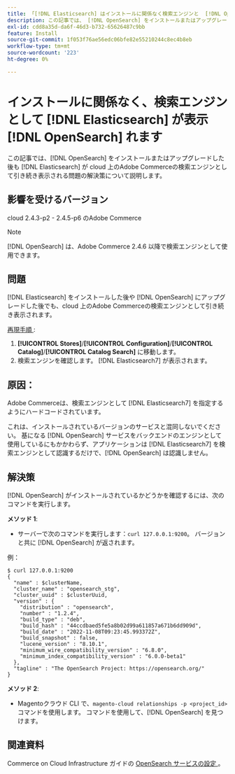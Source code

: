 ```yaml
---
title: 「[!DNL Elasticsearch] はインストールに関係なく検索エンジンと  [!DNL OpenSearch]  て表示されます」
description: この記事では、 [!DNL OpenSearch] をインストールまたはアップグレードした後も  [!DNL Elasticsearch] cloud 上のAdobe Commerceの検索エンジンとして引き続き表示される問題の解決策を説明します。
exl-id: cdd8a35d-da6f-46d3-b732-65626487c9bb
feature: Install
source-git-commit: 1f053f76ae56edc06bfe82e55210244c8ec4b8eb
workflow-type: tm+mt
source-wordcount: '223'
ht-degree: 0%

---
```


# インストールに関係なく、検索エンジンとして [!DNL Elasticsearch] が表示 [!DNL OpenSearch] れます

この記事では、[!DNL OpenSearch] をインストールまたはアップグレードした後も [!DNL Elasticsearch] が cloud 上のAdobe Commerceの検索エンジンとして引き続き表示される問題の解決策について説明します。

## 影響を受けるバージョン

cloud 2.4.3-p2 - 2.4.5-p6 のAdobe Commerce

>[!NOTE]
>
>[!DNL OpenSearch] は、Adobe Commerce 2.4.6 以降で検索エンジンとして使用できます。

## 問題

[!DNL Elasticsearch] をインストールした後や [!DNL OpenSearch] にアップグレードした後でも、cloud 上のAdobe Commerceの検索エンジンとして引き続き表示されます。

<u> 再現手順 </u>:

1. **[!UICONTROL Stores]**/**[!UICONTROL Configuration]**/**[!UICONTROL Catalog]**/**[!UICONTROL Catalog Search]** に移動します。
1. 検索エンジンを確認します。 [!DNL Elasticsearch7] が表示されます。

## 原因：

Adobe Commerceは、検索エンジンとして [!DNL Elasticsearch7] を指定するようにハードコードされています。

これは、インストールされているバージョンのサービスと混同しないでください。 基になる [!DNL OpenSearch] サービスをバックエンドのエンジンとして使用しているにもかかわらず、アプリケーションは [!DNL Elasticsearch7] を検索エンジンとして認識するだけで、[!DNL OpenSearch] は認識しません。

## 解決策

[!DNL OpenSearch] がインストールされているかどうかを確認するには、次のコマンドを実行します。

**メソッド 1**:

* サーバーで次のコマンドを実行します：`curl 127.0.0.1:9200`。 バージョンと共に [!DNL OpenSearch] が返されます。

例：

```
$ curl 127.0.0.1:9200
{
  "name" : $clusterName,
  "cluster_name" : "opensearch_stg",
  "cluster_uuid" : $clusterUuid,
  "version" : {
    "distribution" : "opensearch",
    "number" : "1.2.4",
    "build_type" : "deb",
    "build_hash" : "44ccdbaed5fe5a8b02d99a611857a671b6dd909d",
    "build_date" : "2022-11-08T09:23:45.993372Z",
    "build_snapshot" : false,
    "lucene_version" : "8.10.1",
    "minimum_wire_compatibility_version" : "6.8.0",
    "minimum_index_compatibility_version" : "6.0.0-beta1"
  },
  "tagline" : "The OpenSearch Project: https://opensearch.org/"
}
```

**メソッド 2**:

* Magentoクラウド CLI で、`magento-cloud relationships -p <project_id>` コマンドを使用します。 コマンドを使用して、[!DNL OpenSearch] を見つけます。

## 関連資料

Commerce on Cloud Infrastructure ガイドの [OpenSearch サービスの設定 ](https://experienceleague.adobe.com/docs/commerce-cloud-service/user-guide/configure/service/opensearch.html)。
